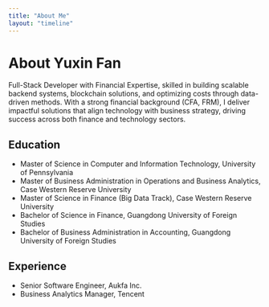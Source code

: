 ```yaml
---
title: "About Me"
layout: "timeline"
---
```


# About Yuxin Fan

Full-Stack Developer with Financial Expertise, skilled in building scalable backend systems, blockchain solutions, and optimizing costs through data-driven methods. With a strong financial background (CFA, FRM), I deliver impactful solutions that align technology with business strategy, driving success across both finance and technology sectors.

## Education

- Master of Science in Computer and Information Technology, University of Pennsylvania
- Master of Business Administration in Operations and Business Analytics, Case Western Reserve University
- Master of Science in Finance (Big Data Track), Case Western Reserve University
- Bachelor of Science in Finance, Guangdong University of Foreign Studies
- Bachelor of Business Administration in Accounting, Guangdong University of Foreign Studies

## Experience

- Senior Software Engineer, Aukfa Inc.
- Business Analytics Manager, Tencent
